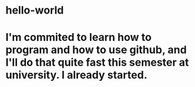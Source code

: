 # hello-world
# I'm commited to learn how to program and how to use github, and I'll do that quite fast this semester at university. I already started.
